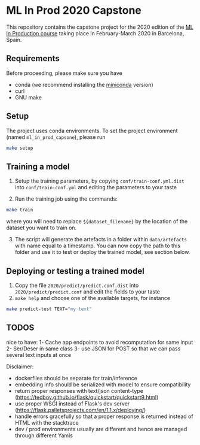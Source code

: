 # ML In Prod 2020 Capstone

This repository contains the capstone project for the 2020 edition
of the [ML In Production course](https://mlinproduction.github.io/) taking place in February-March 2020 
in Barcelona, Spain.

## Requirements

Before proceeding, please make sure you have 

* conda (we recommend installing the [miniconda](https://docs.conda.io/en/latest/miniconda.html) version)
* curl
* GNU make

## Setup

The project uses conda environments. To set the project environment (named `ml_in_prod_capsone`), please run

```bash
make setup
```

## Training a model


1. Setup the training parameters, by copying `conf/train-conf.yml.dist` into `conf/train-conf.yml` and editing the
parameters to your taste

2. Run the training job using the commands:
```bash
make train
```
where you will need to replace `${dataset_filename}` by the location of the dataset you want to train on.

3. The script will generate the artefacts in a folder within `data/artefacts` with name equal to a timestamp. You can now
copy the path to this folder and use it to test or deploy the trained model, see section below.

## Deploying or testing a trained model

1. Copy the file `2020/predict/predict.conf.dist` into `2020/predict/predict.conf` and edit the fields to your taste
2. `make help` and choose one of the available targets, for instance
```bash
make predict-test TEXT="my text"
```

## TODOS

nice to have:
1- Cache app endpoints to avoid recomputation for same input
2- Ser/Deser in same class
3- use JSON for POST so that we can pass several text inputs at once


Disclaimer:
- dockerfiles should be separate for train/inference
- embedding info should be serialized with model to ensure compatibility
- return proper responses with text/json content-type (https://tedboy.github.io/flask/quickstart/quickstart9.html)
- use proper WSGI instead of Flask's dev server (https://flask.palletsprojects.com/en/1.1.x/deploying/) 
- handle errors gracefully so that a proper response is returned instead of HTML with the stacktrace
- dev / prod environments usually are different and hence are managed through different Yamls
